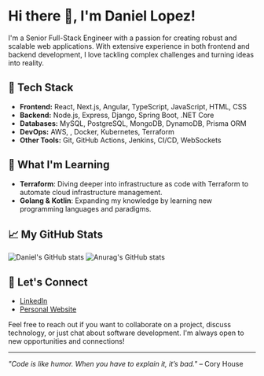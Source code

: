 # Hi there 👋, I'm Daniel Lopez!

I'm a Senior Full-Stack Engineer with a passion for creating robust and scalable web applications. With extensive experience in both frontend and backend development, I love tackling complex challenges and turning ideas into reality.

## 🔧 Tech Stack
- **Frontend:** React, Next.js, Angular, TypeScript, JavaScript, HTML, CSS
- **Backend:** Node.js, Express, Django, Spring Boot, .NET Core
- **Databases:** MySQL, PostgreSQL, MongoDB, DynamoDB, Prisma ORM
- **DevOps:** AWS, , Docker, Kubernetes, Terraform
- **Other Tools:** Git, GitHub Actions, Jenkins, CI/CD, WebSockets

## 🧠 What I'm Learning
- **Terraform**: Diving deeper into infrastructure as code with Terraform to automate cloud infrastructure management.
- **Golang & Kotlin**: Expanding my knowledge by learning new programming languages and paradigms.

## 📈 My GitHub Stats
![Daniel's GitHub stats](https://github-readme-stats.vercel.app/api?username=daniel4jh&show_icons=true&theme=radical)
![Anurag's GitHub stats](https://github-readme-stats.vercel.app/api?username=anuraghazra&show=reviews,discussions_started,discussions_answered,prs_merged,prs_merged_percentage)

## 🤝 Let's Connect
- [LinkedIn](https://www.linkedin.com/in/dlopez-software-engineer)
- [Personal Website](https://daniellopez.vercel.app)

Feel free to reach out if you want to collaborate on a project, discuss technology, or just chat about software development. I'm always open to new opportunities and connections!

---

_"Code is like humor. When you have to explain it, it’s bad."_ – Cory House
